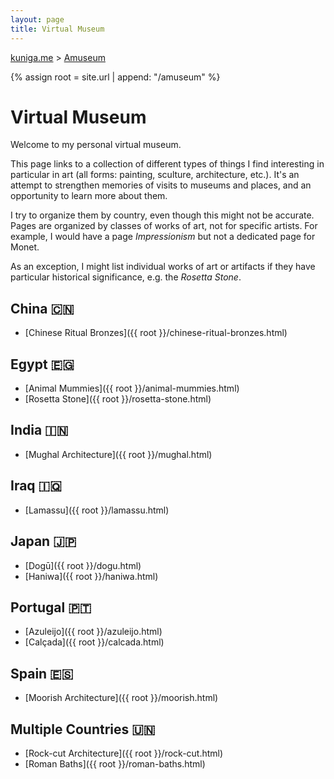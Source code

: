 ```yaml
---
layout: page
title: Virtual Museum
---
```


<p>
  <a href="{{ site.url }}">kuniga.me</a> > <a href="{{ site.url }}/amuseum">Amuseum</a>
</p>

{% assign root = site.url | append: "/amuseum" %}

# Virtual Museum

Welcome to my personal virtual museum.

This page links to a collection of different types of things I find interesting in particular in art (all forms: painting, sculture, architecture, etc.). It's an attempt to strengthen memories of visits to museums and places, and an opportunity to learn more about them.

I try to organize them by country, even though this might not be accurate. Pages are organized by classes of works of art, not for specific artists. For example, I would have a page *Impressionism* but not a dedicated page for Monet.

As an exception, I might list individual works of art or artifacts if they have particular historical significance, e.g. the *Rosetta Stone*.

## China 🇨🇳

* [Chinese Ritual Bronzes]({{ root }}/chinese-ritual-bronzes.html)

## Egypt 🇪🇬

* [Animal Mummies]({{ root }}/animal-mummies.html)
* [Rosetta Stone]({{ root }}/rosetta-stone.html)

## India 🇮🇳

* [Mughal Architecture]({{ root }}/mughal.html)

## Iraq 🇮🇶

* [Lamassu]({{ root }}/lamassu.html)

## Japan 🇯🇵

* [Dogū]({{ root }}/dogu.html)
* [Haniwa]({{ root }}/haniwa.html)

## Portugal 🇵🇹

* [Azuleijo]({{ root }}/azuleijo.html)
* [Calçada]({{ root }}/calcada.html)

## Spain 🇪🇸

* [Moorish Architecture]({{ root }}/moorish.html)

## Multiple Countries 🇺🇳

* [Rock-cut Architecture]({{ root }}/rock-cut.html)
* [Roman Baths]({{ root }}/roman-baths.html)
